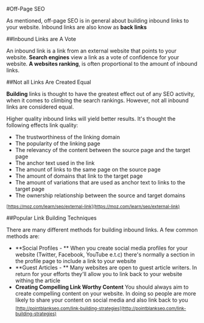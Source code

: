 #Off-Page SEO 

As mentioned, off-page SEO is in general about building inbound links to your website. Inbound links are also know as **back links**

##Inbound Links are A Vote

An inbound link is a link from an external website that points to your website.  **Search engines** view a link as a vote of confidence for your website. **A websites ranking**, is often proportional to the amount of inbound links. 
 
##Not all Links Are Created Equal 

**Building** links is thought to have the greatest effect out of any SEO activity, when it comes to climbing the search rankings. However, not all inbound links are considered equal. 

Higher quality inbound links will yield better results. It's thought the following effects link quality:

* The trustworthiness of the linking domain
* The popularity of the linking page
* The relevancy of the content between the source page and the target page
* The anchor text used in the link
* The amount of links to the same page on the source page
* The amount of domains that link to the target page
* The amount of variations that are used as anchor text to links to the target page
* The ownership relationship between the source and target domains

<sub>[https://moz.com/learn/seo/external-link](https://moz.com/learn/seo/external-link) <sub>


##Popular Link Building Techniques 

There are many different methods for building inbound links. A few common methods are:

* **Social Profiles - **
  When you create social media profiles for your website (Twitter, Facebook, YouTube e.t.c) there's normally a section in the profile page to  include a link to your website
* **Guest Articles - ** Many websites are open to guest article writers. In return for your efforts they'll allow you to link back to your website withing the article
* **Creating Compelling Link Worthy Content**  You should always aim to create compelling content on your website. In doing so people are more likely to share your content on social media and also link back to you  
<sub>[http://pointblankseo.com/link-building-strategies](http://pointblankseo.com/link-building-strategies)<sub>








